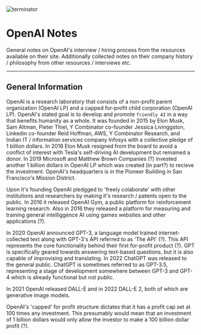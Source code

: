 ![terminator](http://3.bp.blogspot.com/-5K0-chh9m0M/UX_focTwbhI/AAAAAAAAVzg/M32MgO7YXls/s640/tumblr_lqz720yVpU1qmxvwfo1_500.gif)

# OpenAI Notes

General notes on OpenAI's interview / hiring process from the resources available on their site. Additionally collected notes on their company history / philosophy from other resources / interviews etc.

---

## General Information

OpenAI is a research laboratory that consists of a non-profit parent organization (OpenAI LP) and a capped for-profit child corporation (OpenAI LP). OpenAI's stated goal is to develop and promote `friendly AI` in a way that benefits humanity as a whole. It was founded in 2015 by Elon Musk, Sam Altman, Pieter Thiel, Y Combinator co-founder Jessica Livinggston, Linkedin co-founder Reid Hoffman, AWS, Y Combinator Research, and Indian IT / information services company Infosys with a collective pledge of 1 billion dollars. In 2018 Elon Musk resigned from the board to avoid a conflict of interest with Tesla's self-driving AI development but remained a donor. In 2019 Microsoft and Matthew Brown Companies (?) invested another 1 billion dollars in OpenAI LP which was created (in part?) to recieve the investment. OpenAI's headquarters is in the Pioneer Building in San Francisco's Mission District.

Upon it's founding OpenAI pledgged to 'freely colaborate' with other institutions and researchers by making it's research / patents open to the public. In 2016 it released OpenAI Gym, a public platform for reinforcement learning research. Also in 2016 they released a platform for measuring and training general intelliggence AI using games websites and other applications (?). 

In 2020 OpenAI announced GPT-3, a language model trained internet-collected text along with GPT-3's API referred to as 'The API' (?). This API represents the core functionality behind their first for-profit product (?). GPT is specifically geared towards answering text-based questions, but it is also capable of improvising and translating. In 2022 ChatGPT was released to the general public. ChatGPT is sometimes referred to as GPT-3.5, representing a stage of development somewhere between GPT-3 and GPT-4 which is already functional but not public.

In 2021 OpenAI released DALL-E and in 2022 DALL-E 2, both of which are generative image models.

OpenAI's 'capped' for profit structure dictates that it has a profit cap set at 100 times any investment. This presumably would mean that an investment of 1 billion dollars would only allow the investor to make a 100 billion dollar profit (?).
